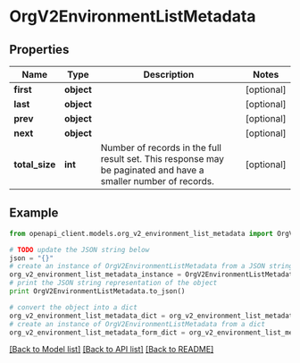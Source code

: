 # OrgV2EnvironmentListMetadata


## Properties
Name | Type | Description | Notes
------------ | ------------- | ------------- | -------------
**first** | **object** |  | [optional] 
**last** | **object** |  | [optional] 
**prev** | **object** |  | [optional] 
**next** | **object** |  | [optional] 
**total_size** | **int** | Number of records in the full result set. This response may be paginated and have a smaller number of records. | [optional] 

## Example

```python
from openapi_client.models.org_v2_environment_list_metadata import OrgV2EnvironmentListMetadata

# TODO update the JSON string below
json = "{}"
# create an instance of OrgV2EnvironmentListMetadata from a JSON string
org_v2_environment_list_metadata_instance = OrgV2EnvironmentListMetadata.from_json(json)
# print the JSON string representation of the object
print OrgV2EnvironmentListMetadata.to_json()

# convert the object into a dict
org_v2_environment_list_metadata_dict = org_v2_environment_list_metadata_instance.to_dict()
# create an instance of OrgV2EnvironmentListMetadata from a dict
org_v2_environment_list_metadata_form_dict = org_v2_environment_list_metadata.from_dict(org_v2_environment_list_metadata_dict)
```
[[Back to Model list]](../ccloud/README.md#documentation-for-models) [[Back to API list]](../ccloud/README.md#documentation-for-api-endpoints) [[Back to README]](../ccloud/README.md)


